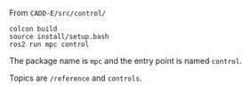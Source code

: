 From `CADD-E/src/control/`
```
colcon build
source install/setup.bash
ros2 run mpc control
```
The package name is `mpc` and the entry point is named `control`.

Topics are `/reference` and `controls`.
